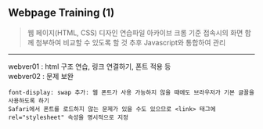 ## Webpage Training (1)

> 웹 페이지(HTML, CSS) 디자인 연습파일 아카이브
> 크롬 기준 접속시의 화면 함께 첨부하여 비교할 수 있도록 할 것
> 추후 Javascript와 통합하여 관리
--------------------
webver01 : html 구조 연습, 링크 연결하기, 폰트 적용 등 <br/>
webver02 : 문제 보완 
```
font-display: swap 추가: 웹 폰트가 사용 가능하지 않을 때에도 브라우저가 기본 글꼴을 사용하도록 하기
Safari에서 폰트를 로드하지 않는 문제가 있을 수도 있으므로 <link> 태그에 rel="stylesheet" 속성을 명시적으로 지정 
```
